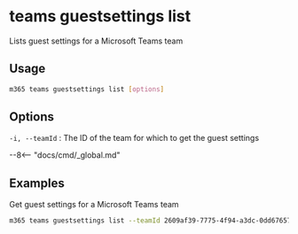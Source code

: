 # teams guestsettings list

Lists guest settings for a Microsoft Teams team

## Usage

```sh
m365 teams guestsettings list [options]
```

## Options

`-i, --teamId`
: The ID of the team for which to get the guest settings

--8<-- "docs/cmd/_global.md"

## Examples

Get guest settings for a Microsoft Teams team

```sh
m365 teams guestsettings list --teamId 2609af39-7775-4f94-a3dc-0dd67657e900
```
